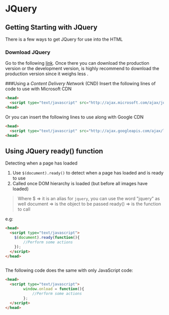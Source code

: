 # JQuery

## Getting Starting with JQuery

There is a few ways to get JQuery for use into the HTML

### Download JQuery
Go to the following  [link](https://jquery.com/download). Once there you can download the production version or the development version, is highly recommend to download the production version since it weighs less .

###Using a *Content Delivery Network* (CND)
Insert the following lines of code to use with Microsoft CDN

```html
<head>
  <script type="text/javascript" src="http://ajax.microsoft.com/ajax/jquery/jquery-[version].js"></script>
<head>
```

Or you can insert the following lines to use along with Google CDN

```html
<head>
  <script type="text/javascript" src="http://ajax.googleapis.com/ajax/libs/jquery/[version]/jquery.min.js"></script>
<head>
```
## Using JQuery ready() function

Detecting when a page has loaded
1. Use `$(document).ready()` to detect when a page has loaded and is ready to use
2. Called once DOM hierarchy is loaded (but before all images have loaded)

> Where 
> $ => it is an alias for `jquery`, you can use the word "jquery" as well
> document => is the object to be passed
> ready() => is the function to call

e.g:
```html
<head>
  <script type="text/javascript">
  	$(document).ready(function(){
  		//Perform some actions
  	});
  </script>
</head>
  
```

The following code does the same with only JavaScript code:
```html
<head>
  <script type="text/javascript">
		window.onload = function(){
			//Perform some actions
		};
  </script>
</head>
```
